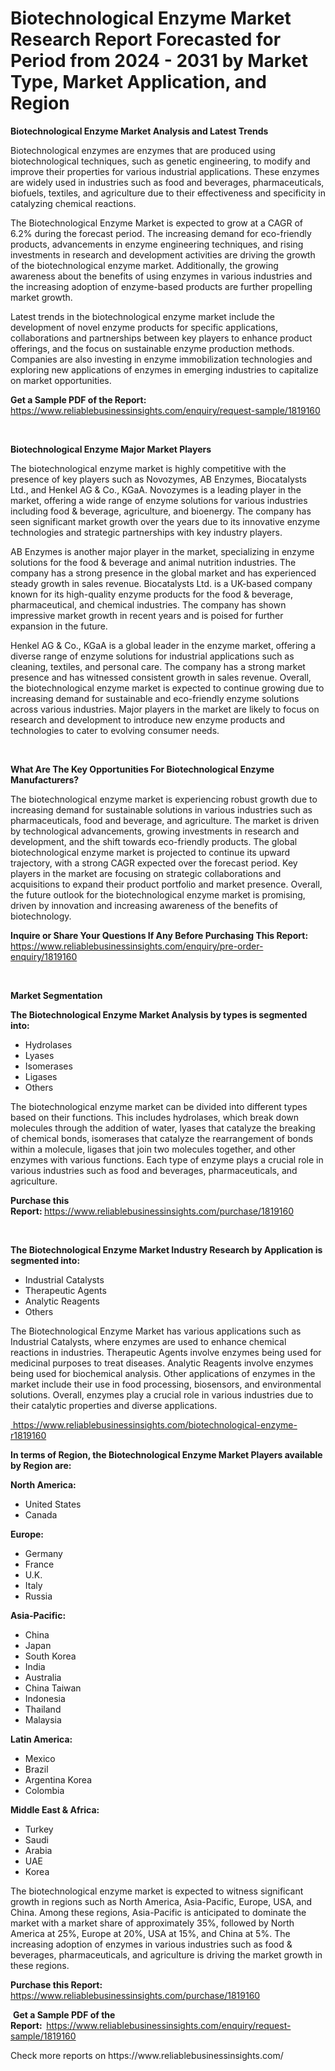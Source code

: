 <p><h1>Biotechnological Enzyme Market Research Report Forecasted for Period from 2024 -  2031 by Market Type, Market Application, and Region</h1></p><p><strong>Biotechnological Enzyme Market Analysis and Latest Trends</strong></p>
<p><p>Biotechnological enzymes are enzymes that are produced using biotechnological techniques, such as genetic engineering, to modify and improve their properties for various industrial applications. These enzymes are widely used in industries such as food and beverages, pharmaceuticals, biofuels, textiles, and agriculture due to their effectiveness and specificity in catalyzing chemical reactions.</p><p>The Biotechnological Enzyme Market is expected to grow at a CAGR of 6.2% during the forecast period. The increasing demand for eco-friendly products, advancements in enzyme engineering techniques, and rising investments in research and development activities are driving the growth of the biotechnological enzyme market. Additionally, the growing awareness about the benefits of using enzymes in various industries and the increasing adoption of enzyme-based products are further propelling market growth.</p><p>Latest trends in the biotechnological enzyme market include the development of novel enzyme products for specific applications, collaborations and partnerships between key players to enhance product offerings, and the focus on sustainable enzyme production methods. Companies are also investing in enzyme immobilization technologies and exploring new applications of enzymes in emerging industries to capitalize on market opportunities.</p></p>
<p><strong>Get a Sample PDF of the Report:&nbsp;</strong> <a href="https://www.reliablebusinessinsights.com/enquiry/request-sample/1819160">https://www.reliablebusinessinsights.com/enquiry/request-sample/1819160</a></p>
<p>&nbsp;</p>
<p><strong>Biotechnological Enzyme Major Market Players</strong></p>
<p><p>The biotechnological enzyme market is highly competitive with the presence of key players such as Novozymes, AB Enzymes, Biocatalysts Ltd., and Henkel AG & Co., KGaA. Novozymes is a leading player in the market, offering a wide range of enzyme solutions for various industries including food & beverage, agriculture, and bioenergy. The company has seen significant market growth over the years due to its innovative enzyme technologies and strategic partnerships with key industry players.</p><p>AB Enzymes is another major player in the market, specializing in enzyme solutions for the food & beverage and animal nutrition industries. The company has a strong presence in the global market and has experienced steady growth in sales revenue. Biocatalysts Ltd. is a UK-based company known for its high-quality enzyme products for the food & beverage, pharmaceutical, and chemical industries. The company has shown impressive market growth in recent years and is poised for further expansion in the future.</p><p>Henkel AG & Co., KGaA is a global leader in the enzyme market, offering a diverse range of enzyme solutions for industrial applications such as cleaning, textiles, and personal care. The company has a strong market presence and has witnessed consistent growth in sales revenue. Overall, the biotechnological enzyme market is expected to continue growing due to increasing demand for sustainable and eco-friendly enzyme solutions across various industries. Major players in the market are likely to focus on research and development to introduce new enzyme products and technologies to cater to evolving consumer needs.</p></p>
<p>&nbsp;</p>
<p><strong>What Are The Key Opportunities For Biotechnological Enzyme Manufacturers?</strong></p>
<p><p>The biotechnological enzyme market is experiencing robust growth due to increasing demand for sustainable solutions in various industries such as pharmaceuticals, food and beverage, and agriculture. The market is driven by technological advancements, growing investments in research and development, and the shift towards eco-friendly products. The global biotechnological enzyme market is projected to continue its upward trajectory, with a strong CAGR expected over the forecast period. Key players in the market are focusing on strategic collaborations and acquisitions to expand their product portfolio and market presence. Overall, the future outlook for the biotechnological enzyme market is promising, driven by innovation and increasing awareness of the benefits of biotechnology.</p></p>
<p><strong>Inquire or Share Your Questions If Any Before Purchasing This Report:</strong> <a href="https://www.reliablebusinessinsights.com/enquiry/pre-order-enquiry/1819160">https://www.reliablebusinessinsights.com/enquiry/pre-order-enquiry/1819160</a></p>
<p>&nbsp;</p>
<p><strong>Market Segmentation</strong></p>
<p><strong>The Biotechnological Enzyme Market Analysis by types is segmented into:</strong></p>
<p><ul><li>Hydrolases</li><li>Lyases</li><li>Isomerases</li><li>Ligases</li><li>Others</li></ul></p>
<p><p>The biotechnological enzyme market can be divided into different types based on their functions. This includes hydrolases, which break down molecules through the addition of water, lyases that catalyze the breaking of chemical bonds, isomerases that catalyze the rearrangement of bonds within a molecule, ligases that join two molecules together, and other enzymes with various functions. Each type of enzyme plays a crucial role in various industries such as food and beverages, pharmaceuticals, and agriculture.</p></p>
<p><strong>Purchase this Report:&nbsp;</strong><a href="https://www.reliablebusinessinsights.com/purchase/1819160">https://www.reliablebusinessinsights.com/purchase/1819160</a></p>
<p>&nbsp;</p>
<p><strong>The Biotechnological Enzyme Market Industry Research by Application is segmented into:</strong></p>
<p><ul><li>Industrial Catalysts</li><li>Therapeutic Agents</li><li>Analytic Reagents</li><li>Others</li></ul></p>
<p><p>The Biotechnological Enzyme Market has various applications such as Industrial Catalysts, where enzymes are used to enhance chemical reactions in industries. Therapeutic Agents involve enzymes being used for medicinal purposes to treat diseases. Analytic Reagents involve enzymes being used for biochemical analysis. Other applications of enzymes in the market include their use in food processing, biosensors, and environmental solutions. Overall, enzymes play a crucial role in various industries due to their catalytic properties and diverse applications.</p></p>
<p><a href="https://www.reliablebusinessinsights.com/biotechnological-enzyme-r1819160">&nbsp;https://www.reliablebusinessinsights.com/biotechnological-enzyme-r1819160</a></p>
<p><strong>In terms of Region, the Biotechnological Enzyme Market Players available by Region are:</strong></p>
<p>
    <p> <strong> North America: </strong>
        <ul>
            <li>United States</li>
            <li>Canada</li>
        </ul>
        </p> 
    <p> <strong> Europe: </strong>
        <ul>
            <li>Germany</li>
            <li>France</li>
            <li>U.K.</li>
            <li>Italy</li>
            <li>Russia</li>
        </ul>
        </p> 
    <p> <strong> Asia-Pacific: </strong>
        <ul>
            <li>China</li>
            <li>Japan</li>
            <li>South Korea</li>
            <li>India</li>
            <li>Australia</li>
            <li>China Taiwan</li>
            <li>Indonesia</li>
            <li>Thailand</li>
            <li>Malaysia</li>
        </ul>
        </p> 
    <p> <strong> Latin America: </strong>
        <ul>
            <li>Mexico</li>
            <li>Brazil</li>
            <li>Argentina Korea</li>
            <li>Colombia</li>
        </ul>
        </p> 
    <p> <strong> Middle East & Africa: </strong>
        <ul>
            <li>Turkey</li>
            <li>Saudi</li>
            <li>Arabia</li>
            <li>UAE</li>
            <li>Korea</li>
        </ul>
    </p>
    </p>
<p><p>The biotechnological enzyme market is expected to witness significant growth in regions such as North America, Asia-Pacific, Europe, USA, and China. Among these regions, Asia-Pacific is anticipated to dominate the market with a market share of approximately 35%, followed by North America at 25%, Europe at 20%, USA at 15%, and China at 5%. The increasing adoption of enzymes in various industries such as food & beverages, pharmaceuticals, and agriculture is driving the market growth in these regions.</p></p>
<p><strong>Purchase this Report: </strong><a href="https://www.reliablebusinessinsights.com/purchase/1819160">https://www.reliablebusinessinsights.com/purchase/1819160</a></p>
<p>&nbsp;<strong>Get a Sample PDF of the Report:&nbsp;&nbsp;</strong><a href="https://www.reliablebusinessinsights.com/enquiry/request-sample/1819160">https://www.reliablebusinessinsights.com/enquiry/request-sample/1819160</a></p>
<p><strong></strong></p>
<p>Check more reports on https://www.reliablebusinessinsights.com/</p>